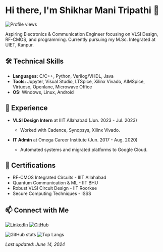 # Hi there, I'm Shikhar Mani Tripathi 👋

![Profile views](https://shields.io/github/followers/shiktr1785?style=social)

Aspiring Electronics & Communication Engineer focusing on VLSI Design, RF-CMOS, and programming. Currently pursuing my M.Sc. Integrated at UIET, Kanpur.

## 🛠️ Technical Skills
- **Languages:** C/C++, Python, Verilog/VHDL, Java
- **Tools:** Jupyter, Visual Studio, LTSpice, Xilinx Vivado, AIMSpice, Virtuoso, Openlane, Microwave Office
- **OS:** Windows, Linux, Android


## 🏢 Experience
- **VLSI Design Intern** at IIIT Allahabad (Jun. 2023 - Jul. 2023)
  - Worked with Cadence, Synopsys, Xilinx Vivado.

- **IT Admin** at Omega Career Institute (Jun. 2017 - Aug. 2020)
  - Automated systems and migrated platforms to Google Cloud.

## 📜 Certifications
- RF-CMOS Integrated Circuits - IIIT Allahabad
- Quantum Communication & ML - IIT BHU
- Robust VLSI Circuit Design - IIT Roorkee
- Secure Computing Techniques - ISSS

## 📫 Connect with Me
[![LinkedIn](https://img.shields.io/badge/LinkedIn-0077B5?style=flat-square&logo=linkedin&logoColor=white)](https://www.linkedin.com/in/shiktr1785)
[![GitHub](https://img.shields.io/badge/GitHub-181717?style=flat-square&logo=github&logoColor=white)](https://github.com/shiktr1785)

![GitHub stats](https://github-readme-stats.vercel.app/api?username=shiktr1785&show_icons=true&theme=radical)
![Top Langs](https://github-readme-stats.vercel.app/api/top-langs/?username=shiktr1785&layout=compact&theme=radical)

_Last updated: June 14, 2024_

